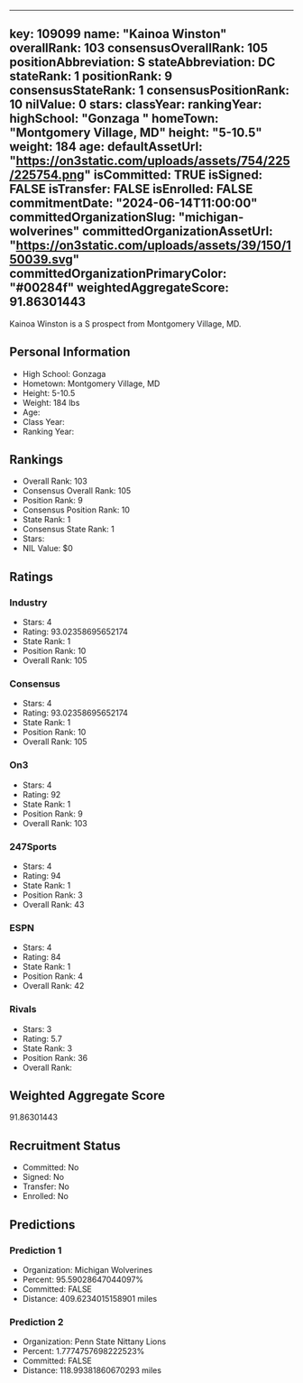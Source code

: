 ---
  key: 109099
  name: "Kainoa Winston"
  overallRank: 103
  consensusOverallRank: 105
  positionAbbreviation: S
  stateAbbreviation: DC
  stateRank: 1
  positionRank: 9
  consensusStateRank: 1
  consensusPositionRank: 10
  nilValue: 0
  stars: 
  classYear: 
  rankingYear: 
  highSchool: "Gonzaga "
  homeTown: "Montgomery Village, MD"
  height: "5-10.5"
  weight: 184
  age: 
  defaultAssetUrl: "https://on3static.com/uploads/assets/754/225/225754.png"
  isCommitted: TRUE
  isSigned: FALSE
  isTransfer: FALSE
  isEnrolled: FALSE
  commitmentDate: "2024-06-14T11:00:00"
  committedOrganizationSlug: "michigan-wolverines"
  committedOrganizationAssetUrl: "https://on3static.com/uploads/assets/39/150/150039.svg"
  committedOrganizationPrimaryColor: "#00284f"
  weightedAggregateScore: 91.86301443
  ---
  
  Kainoa Winston is a S prospect from Montgomery Village, MD.
  
  ## Personal Information
  - High School: Gonzaga 
  - Hometown: Montgomery Village, MD
  - Height: 5-10.5
  - Weight: 184 lbs
  - Age: 
  - Class Year: 
  - Ranking Year: 
  
  ## Rankings
  - Overall Rank: 103
  - Consensus Overall Rank: 105
  - Position Rank: 9
  - Consensus Position Rank: 10
  - State Rank: 1
  - Consensus State Rank: 1
  - Stars: 
  - NIL Value: $0
  
  ## Ratings
  
  ### Industry
  - Stars: 4
  - Rating: 93.02358695652174
  - State Rank: 1
  - Position Rank: 10
  - Overall Rank: 105
  
  ### Consensus
  - Stars: 4
  - Rating: 93.02358695652174
  - State Rank: 1
  - Position Rank: 10
  - Overall Rank: 105
  
  ### On3
  - Stars: 4
  - Rating: 92
  - State Rank: 1
  - Position Rank: 9
  - Overall Rank: 103
  
  ### 247Sports
  - Stars: 4
  - Rating: 94
  - State Rank: 1
  - Position Rank: 3
  - Overall Rank: 43
  
  ### ESPN
  - Stars: 4
  - Rating: 84
  - State Rank: 1
  - Position Rank: 4
  - Overall Rank: 42
  
  ### Rivals
  - Stars: 3
  - Rating: 5.7
  - State Rank: 3
  - Position Rank: 36
  - Overall Rank: 
  
  ## Weighted Aggregate Score
  91.86301443
  
  ## Recruitment Status
  - Committed: No
  - Signed: No
  - Transfer: No
  - Enrolled: No
  
  
  
  ## Predictions
  
  ### Prediction 1
  - Organization: Michigan Wolverines
  - Percent: 95.59028647044097%
  - Committed: FALSE
  - Distance: 409.6234015158901 miles
  
  ### Prediction 2
  - Organization: Penn State Nittany Lions
  - Percent: 1.7774757698222523%
  - Committed: FALSE
  - Distance: 118.99381860670293 miles
  